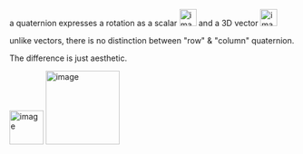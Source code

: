 a quaternion expresses a rotation as a scalar <img width="30" alt="image" src="https://github.com/ChenxingWang93/Math/assets/31954987/f581f76b-acd7-47af-9608-a3edd5f32600"> and a 3D vector <img width="30" alt="image" src="https://github.com/ChenxingWang93/Math/assets/31954987/58fe2b10-48f8-4647-b13d-34f95c15eb84">

unlike vectors, there is no distinction between "row" & "column" quaternion. 

The difference is just aesthetic.

<img width="60" alt="image" src="https://github.com/ChenxingWang93/Math/assets/31954987/fa5ccff4-3f45-448d-945f-ae7615e549e6"> 

<img width="130" alt="image" src="https://github.com/ChenxingWang93/Math/assets/31954987/94735636-e796-4d0c-9fc8-b8a61dc0c4fc">




